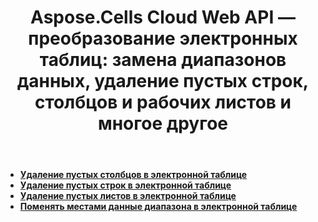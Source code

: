 ﻿---
title: "Aspose.Cells Cloud Web API — преобразование электронных таблиц: замена диапазонов данных, удаление пустых строк, столбцов и рабочих листов и многое другое"
second_title: Documen
ArticleTitle: "Transform Spreadsheet: Swap Range Data, Delete Empty Rows, Columns, and Worksheets, and more"
linktitle: Трансформация
type: docs
url: /ru/transform/
keywords: Aspose.Cells Cloud REST API, Transform Spreadsheet, Remove Empty Rows, Remove Empty Columns, Delete Worksheet
description: Узнайте, как эффективно преобразовывать электронные таблицы, удаляя пустые строки, столбцы и рабочие листы с помощью Aspose.Cells Cloud REST API
weight: 40
kwords: Excel, Office Облако, REST, Преобразование электронных таблиц
---
- **[Удаление пустых столбцов в электронной таблице](https://docs.aspose.cloud/cells/delete-spreadsheet-blank-columns/)**
- **[Удаление пустых строк в электронной таблице](https://docs.aspose.cloud/cells/delete-spreadsheet-blank-rows/)**
- **[Удаление пустых листов в электронной таблице](https://docs.aspose.cloud/cells/delete-spreadsheet-blank-worksheets/)**
- **[Поменять местами данные диапазона в электронной таблице](https://docs.aspose.cloud/cells/swap-range/)**
